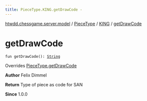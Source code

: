```yaml
---
title: PieceType.KING.getDrawCode - 
---
```


[htwdd.chessgame.server.model](../../index.html) / [PieceType](../index.html) / [KING](index.html) / [getDrawCode](./get-draw-code.html)

# getDrawCode

`fun getDrawCode(): `[`String`](https://kotlinlang.org/api/latest/jvm/stdlib/kotlin/-string/index.html)

Overrides [PieceType.getDrawCode](../get-draw-code.html)

**Author**
Felix Dimmel

**Return**
Type of piece as code for SAN

**Since**
1.0.0

